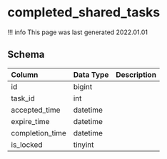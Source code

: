 # completed_shared_tasks

!!! info
	This page was last generated 2022.01.01

## Schema

| Column | Data Type | Description |
| :--- | :--- | :--- |
| id | bigint |  |
| task_id | int |  |
| accepted_time | datetime |  |
| expire_time | datetime |  |
| completion_time | datetime |  |
| is_locked | tinyint |  |

